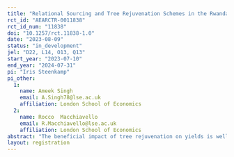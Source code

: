 ```yaml
---
title: "Relational Sourcing and Tree Rejuvenation Schemes in the Rwanda Coffee Sector"
rct_id: "AEARCTR-0011838"
rct_id_num: "11838"
doi: "10.1257/rct.11838-1.0"
date: "2023-08-09"
status: "in_development"
jel: "D22, L14, O13, Q13"
start_year: "2023-07-10"
end_year: "2024-07-31"
pi: "Iris Steenkamp"
pi_other:
  1:
    name: Ameek Singh
    email: A.Singh78@lse.ac.uk
    affiliation: London School of Economics
  2:
    name: Rocco  Macchiavello
    email: R.Macchiavello@lse.ac.uk
    affiliation: London School of Economics
abstract: "The beneficial impact of tree rejuvenation on yields is well established in the agronomic literature. Practitioners seem to recognize that the real challenge – particularly in the East African context – is to increase the adoption of rejuvenation practices, as those often entail significant upfront costs and foregone incomes, for rewards that kick in only in the future. This is a problem faced in many other contexts in which poor farmers are supposed to undertake costly investment to increase adaptation and resilience to climate change. In partnership with a leading coffee exporter, we design, implement, and evaluate the impact of incentive schemes and a digital information intervention on tree stumping behaviour by farmers in the Rwanda coffee chain. We embed financial incentive schemes within pre-existing sourcing relationships between our partner and coffee farmers in Rwanda."
layout: registration
---
```


